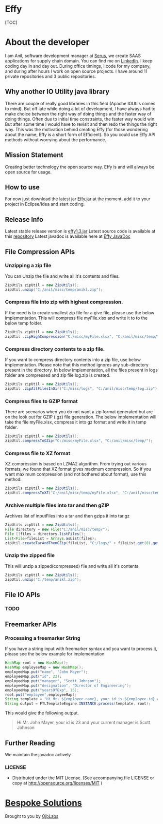 Effy
====

[TOC]

# About the developer
I am Anil, software development manager at [Serus](http://www.serus.com/), we create SAAS applications for supply chain domain. You can find me on [LinkedIn](http://in.linkedin.com/in/aniliitk). I keep coding day in and day out. During office timings,  I code for my company, and during after hours I work on open source projects. I have around 11 private repositories and 3 public repositories. 
## Why another IO Utility java library
There are couple of really good libraries in this field (Apache IOUtils comes to mind). But off late while doing a lot of development, I have always had to make choice between the right way of doing things and the faster way of doing things. Often due to initial time constraints, the faster way would win. But after some time I would have to revisit and then redo the things the right way. This was the motivation behind creating Effy (for those wondering about the name, Effy is a short form of Efficient). So you could use Effy API methods without worrying about the performance.
## Mission Statement
Creating better technology the open source way. Effy is and will always be open source for usage.

## How to use
For now just download the latest jar [Effy.jar](https://sourceforge.net/projects/effy/files/latest/download?source=files) at the moment, add it to your project in Eclipse/Idea and start coding.

## Release Info
Latest stable release version is [effy1.3.jar](https://sourceforge.net/projects/effy/files/latest/download?source=files)
Latest source code is available at this [repository](https://github.com/anilpank/effy)
Latest javadoc is available here at [Effy JavaDoc](http://anilpank.bitbucket.org/)

## File Compression APIs
### Unzipping a zip file
You can Unzip the file and write all it's contents and files.
```java
ZipUtils zipUtil = new ZipUtils();
zipUtil.unzip("C:/anil/misc/temp/anikl.zip");
```

### Compress file into zip with highest compression.
If the need is to create smallest zip file for a give file, please use the below implementation. This will compress file myFile.xlsx and write it to to the below temp folder. 
```java
ZipUtils zipUtil = new ZipUtils();
zipUtil .zipHighCompression("C:/misc/myFile.xlsx", "C:/anil/misc/temp/");
```

### Compress directory contents to a zip file.
If you want to compress directory contents into a zip file, use below implementation. Please note that this method ignores any sub-directory present in the directory.
In below implementation, all the files present in logs folder are compressed and zip file log.zip is created.
```java
ZipUtils zipUtil = new ZipUtils();
zipUtil .zipAllFilesInDir("C:/misc/logs", "C:/anil/misc/temp/log.zip");
```

### Compress files to GZIP format
There are scenarios when you do not want a zip format generated but are on the look out for GZIP (.gz) file generation. 
The below implementation will take the file myFile.xlsx, compress it into gz format and write it in temp folder.
```java
ZipUtils zipUtil = new ZipUtils();
zipUtil.compressToGZip("C:/misc/myFile.xlsx", "C:/anil/misc/temp/");
```

### Compress file to XZ format
XZ compression is based on LZMA2 algorithm. From trying out various formats, we found that XZ format gives maximum compression.
So if you want maximum compression (and not bothered about format), use this method.
```java
ZipUtils zipUtil = new ZipUtils();
zipUtil.compressToXZ("C:/anil/misc/temp/myFile.xlsx", "C:/anil/misc/temp/myFile.xlsx.xz");
```

### Archive multiple files into tar and then gZIP
Archives list of inputFiles into a tar and then gzips it into tar.gz
```java
ZipUtils zipUtil = new ZipUtils();
File directory = new File("C:/anil/misc/temp/");
File []files = directory.listFiles();
List<File>fileList = Arrays.asList(files);
zipUtil.createTarAndThenGZip(fileList, "C:/logs/" + fileList.get(0).getName() + ".tar.gz");		
```

### Unzip the zipped file
This will unzip a zipped(compressed) file and write all it's contents.
```java
ZipUtils zipUtil = new ZipUtils();
zipUtil.unzip("C:/temp/anikl.zip");
```


## File IO APIs
### TODO

## Freemarker APIs
### Processing a freemarker String
If you have a string input with freemarker syntax and you want to process it, please see the below example for implementation
```java
HashMap root = new HashMap();
HashMap employeeMap = new HashMap();
employeeMap.put("name", "John Mayer");
employeeMap.put("id", 23);
employeeMap.put("manager", "Scott Johnson");
employeeMap.put("designation", "Director of Engineering");
employeeMap.put("yearsOfExp", 15);		
root.put("employee",employeeMap);
String template = "Hi Mr. ${employee.name}, your id is ${employee.id} and your current manager is ${employee.manager}";		
String output = FTLTemplateEngine.INSTANCE.process(template, root);
```
This would give the following output.
<blockquote>
Hi Mr. John Mayer, your id is 23 and your current manager is Scott Johnson
</blockquote>

## Further Reading
We maintain the javadoc actively 

### LICENSE ###

* Distributed under the MIT License. (See accompanying file LICENSE or copy at http://opensource.org/licenses/MIT )

# [Bespoke Solutions](http://www.ojblabs.com)
Brought to you by [OjbLabs](http://www.ojblabs.com) 

